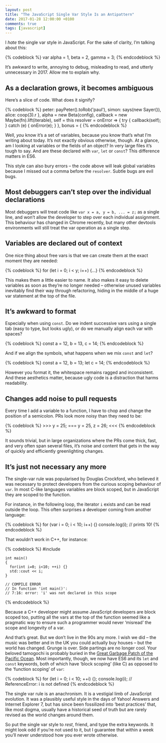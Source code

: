 ```yaml
---
layout: post
title: "The JavaScript Single Var Style Is an Antipattern"
date: 2017-01-28 12:00:00 +0100
comments: true
tags: [javascript]
---
```


I _hate_ the single var style in JavaScript. For the sake of clarity, I’m talking about this:

{% codeblock %}
    var alpha = 1,
        beta = 2,
        gamma = 3;
{% endcodeblock %}

It’s awkward to write, annoying to debug, misleading to read, and utterly unnecessary in 2017. Allow me to explain why.
<!--more-->

As a declaration grows, it becomes ambiguous
--------------------------------------------

Here’s a slice of code. What does it signify?

{% codeblock %}
        peter: payPeter().toRob('paul'),
        simon: says(new Sayer()),
        alice: coop(3).r
    },
    alpha = new Beta(config),
    callback = new Maybe(fn).lift(iterable),
    self = this
    resolver = onError => {
        try {
            callback(self);
        } catch (e) {
             onError(e);
        }
    },
    bonus = {
{% endcodeblock %}

Well, _you_ know it’s a set of variables, because you know that’s what I’m writing about today. It’s not exactly obvious otherwise, though. At a glance, am I looking at variables or the fields of an object? In very large files it’s tough to say. And are these declared with `var`, `let` or `const`? This difference matters in ES6.

This style can also bury errors – the code above will leak global variables because I missed out a comma before the `resolver`. Subtle bugs are evil bugs.

Most debuggers can’t step over the individual declarations
----------------------------------------------------------

Most debuggers will treat code like `var x = a, y = b, ... = z;` as a single line, and won’t allow the developer to step over each individual assignment. This behaviour has changed in Chrome recently, but many other devtools environments will still treat the var operation as a single step.

Variables are declared out of context
-------------------------------------

One nice thing about free vars is that we can create them at the exact moment they are needed:

{% codeblock %}
    for (let i = 0; i < y; i++) {...}
{% endcodeblock %}

This makes them a little easier to name. It also makes it easy to delete variables as soon as they’re no longer needed – otherwise unused variables inevitably find their way through refactoring, hiding in the middle of a huge var statement at the top of the file.

It’s awkward to format
----------------------

Especially when using `const`. Do we indent successive vars using a single tab (easy to type, but looks ugly), or do we manually align each var with spaces?

{% codeblock %}
    const a = 12,
        b = 13,
        c = 14;
{% endcodeblock %}

And if we align the symbols, what happens when we mix `const` and `let`?

{% codeblock %}
    const a = 12,
          b = 13;
    let c = 14;
{% endcodeblock %}

However you format it, the whitespace remains ragged and inconsistent. And these aesthetics matter, because ugly code is a distraction that harms readability.

Changes add noise to pull requests
----------------------------------

Every time I add a variable to a function, I have to chop and change the position of a semicolon. PRs look more noisy than they need to be:

{% codeblock %}
    >>>
      y = 25;
    ===
      y = 25,
      z = 26;
    <<<
{% endcodeblock %}

It sounds trivial, but in large organizations where the PRs come thick, fast, and very often span several files, it’s noise and content that gets in the way of quickly and efficiently greenlighting changes.

It’s just not necessary any more
--------------------------------

The single-var rule was popularised by Douglas Crockford, who believed it was necessary to protect developers from the curious scoping behaviour of `var`. In most C-like languages variables are block scoped, but in JavaScript they are scoped to the function.

For instance, in the following loop, the iterator `i` exists and can be read outside the loop. This often surprises a developer coming from another language:

{% codeblock %}
    for (var i = 0; i < 10; i++) {}
    console.log(i); // prints 10!
{% endcodeblock %}

That wouldn’t work in C++, for instance:

{% codeblock %}
    #include <iostream>

    int main()
    {
      for(int i=0; i<10; ++i) {}
      std::cout << i;
    }

    // COMPILE ERROR
    // In function 'int main()':
    // 7:16: error: 'i' was not declared in this scope
{% endcodeblock %}

Because a C++ developer might assume JavaScript developers are block scoped too, putting all the vars at the top of the function seemed like a pragmatic way to ensure such a programmer would never ‘misread’ the scope and longevity of a var.

And that’s great. But we don’t live in the 90s any more. I wish we did – the music was better and in the UK you could actually buy houses – but the world has changed. Grunge is over. Side partings are no longer cool. Your beloved tamogochi is probably buried in the [Great Garbage Patch of the Pacific Ocean](https://www.theguardian.com/environment/2016/oct/04/great-pacific-garbage-patch-ocean-plastic-trash). Most importantly, though, we now have ES6 and its `let` and `const` keywords, both of which have ‘block scoping’ (like C) as opposed to the ‘function scoping’ of `var`:

{% codeblock %}
    for (let i = 0; i < 10; ++i) {};
    console.log(i); // ReferenceError: i is not defined
{% endcodeblock %}

The single var rule is an anachronism. It is a vestigial limb of JavaScript evolution. It was a plausibly useful style in the days of Yahoo! Answers and Internet Explorer 7, but has since been fossilized into ‘best practices’ that, like most dogma, usually have a historical seed of truth but are rarely revised as the world changes around them.

So put the single var style to _rest_, friend, and type the extra keywords. It might look odd if you’re not used to it, but I guarantee that within a week you’ll never understood how you ever wrote otherwise.